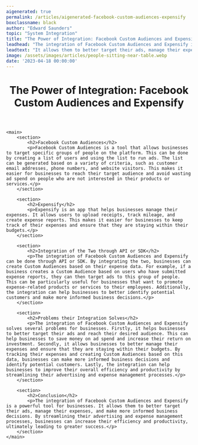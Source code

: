 ```yaml
---
aigenerated: true
permalink: /articles/aigenerated-facebook-custom-audiences-expensify
boxclassname: black
author: "Edward Saunders"
topic: "System Integration"
title: "The Power of Integration: Facebook Custom Audiences and Expensify"
leadhead: "The integration of Facebook Custom Audiences and Expensify is a powerful tool for businesses"
leadtext: "It allows them to better target their ads, manage their expenses, and make more informed business decisions. By streamlining their advertising and expense management processes, businesses can increase their efficiency and productivity, ultimately leading to greater success."
image: /assets/images/articles/people-sitting-near-table.webp
date: '2023-04-18 00:00:00'
---
```

<div class="arttext">	<header>
		<h1>The Power of Integration: Facebook Custom Audiences and Expensify</h1>
	</header>
	
	<main>
		<section>
			<h2>Facebook Custom Audiences</h2>
			<p>Facebook Custom Audiences is a tool that allows businesses to target specific groups of people on the platform. This can be done by creating a list of users and using the list to run ads. The list can be generated based on a variety of criteria, such as customer email addresses, phone numbers, and website visitors. This makes it easier for businesses to reach their target audience and avoid wasting ad spend on people who are not interested in their products or services.</p>
		</section>

		<section>
			<h2>Expensify</h2>
			<p>Expensify is an app that helps businesses manage their expenses. It allows users to upload receipts, track mileage, and create expense reports. This makes it easier for businesses to keep track of their expenses and ensure that they are staying within their budgets.</p>
		</section>

		<section>
			<h2>Integration of the Two through API or SDK</h2>
			<p>The integration of Facebook Custom Audiences and Expensify can be done through API or SDK. By integrating the two, businesses can create Custom Audiences based on their expense data. For example, if a business creates a Custom Audience based on users who have submitted expense reports, they can then target ads to this group of people. This can be particularly useful for businesses that want to promote expense-related products or services to their employees. Additionally, the integration can help businesses to better identify potential customers and make more informed business decisions.</p>
		</section>

		<section>
			<h2>Problems their Integration Solves</h2>
			<p>The integration of Facebook Custom Audiences and Expensify solves several problems for businesses. Firstly, it helps businesses to better target their ads and reach their desired audience. This can help businesses to save money on ad spend and increase their return on investment. Secondly, it allows businesses to better manage their expenses and ensure that they are staying within their budgets. By tracking their expenses and creating Custom Audiences based on this data, businesses can make more informed business decisions and identify potential customers. Lastly, the integration can help businesses to improve their overall efficiency and productivity by streamlining their advertising and expense management processes.</p>
		</section>

		<section>
			<h2>Conclusion</h2>
			<p>The integration of Facebook Custom Audiences and Expensify is a powerful tool for businesses. It allows them to better target their ads, manage their expenses, and make more informed business decisions. By streamlining their advertising and expense management processes, businesses can increase their efficiency and productivity, ultimately leading to greater success.</p>
		</section>
	</main>

</div>